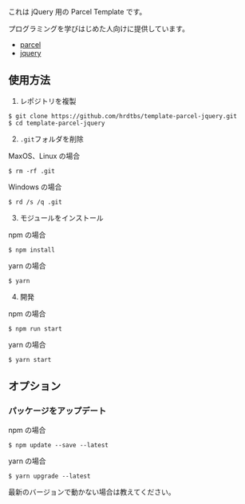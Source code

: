これは jQuery 用の Parcel Template です。

プログラミングを学びはじめた人向けに提供しています。

* [parcel](https://parceljs.org/)
* [jquery](https://jquery.com/)

## 使用方法

1.  レポジトリを複製

```
$ git clone https://github.com/hrdtbs/template-parcel-jquery.git
$ cd template-parcel-jquery
```

2.  `.git`フォルダを削除

MaxOS、Linux の場合

```
$ rm -rf .git
```

Windows の場合

```
$ rd /s /q .git
```

3.  モジュールをインストール

npm の場合

```
$ npm install
```

yarn の場合

```
$ yarn
```

4.  開発

npm の場合

```
$ npm run start
```

yarn の場合

```
$ yarn start
```

## オプション

### パッケージをアップデート

npm の場合

```
$ npm update --save --latest
```

yarn の場合

```
$ yarn upgrade --latest
```

最新のバージョンで動かない場合は教えてください。
